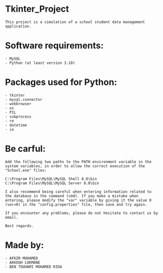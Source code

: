# Tkinter_Project
    This project is a simulation of a school student data management application.

# Software requirements:
    - MySQL
    - Python (at least version 3.10)
# Packages used for Python:
    - tkinter
    - mysql.connector
    - webbrowser
    - os
    - PIL
    - subprocess
    - re
    - datetime
    - io
# Be carful:
    Add the following two paths to the PATH environment variable in the system variables, in order to allow the correct execution of the "School.exe" files:

    C:\Program Files\MySQL\MySQL Shell 8.0\bin
    C:\Program Files\MySQL\MySQL Server 8.0\bin

    I also recommend being careful when entering information related to the database in the command (cmd). If you make a mistake when entering, please modify the "var" variable by giving it the value 0 (var=0) in the "config.properties" file, then save and try again.

    If you encounter any problems, please do not hesitate to contact us by email.

    Best regards.
# Made by:
    - AFKIR MOHAMED
    - AKKOUH LOKMANE
    - BEN TOUHAMI MOHAMED RIDA